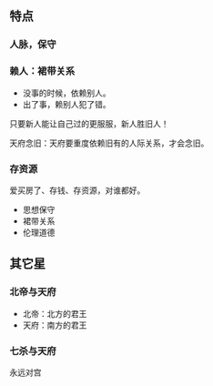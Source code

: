 

## 特点

### **人脉**，保守

### **赖人**：裙带关系
- 没事的时候，依赖别人。
- 出了事，赖别人犯了错。


只要新人能让自己过的更服服，新人胜旧人！

天府念旧：天府要重度依赖旧有的人际关系，才会念旧。

### 存资源

爱买房了、存钱、存资源，对谁都好。

- 思想保守
- 裙带关系
- 伦理道德


## 其它星
### 北帝与天府

- 北帝：北方的君王
- 天府：南方的君王
### 七杀与天府

永远对宫


